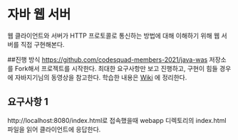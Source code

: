 # 자바 웹 서버
웹 클라이언트와 서버가 HTTP 프로토콜로 통신하는 방법에 대해 이해하기 위해 웹 서버를 직접 구현해본다. 

##진행 방식
https://github.com/codesquad-members-2021/java-was 저장소를 Fork해서 프로젝트를 시작한다.
최대한 요구사항만 보고 진행하고, 구현이 힘들 경우에 자바지기님의 동영상을 참고한다. 
학습한 내용은 [Wiki](https://github.com/codesquad-members-2021/java-was) 에 정리한다.

## 요구사항 1
http://localhost:8080/index.html로 접속했을때 webapp 디렉토리의 index.html 파일을 읽어 클라이언트에 응답한다.

